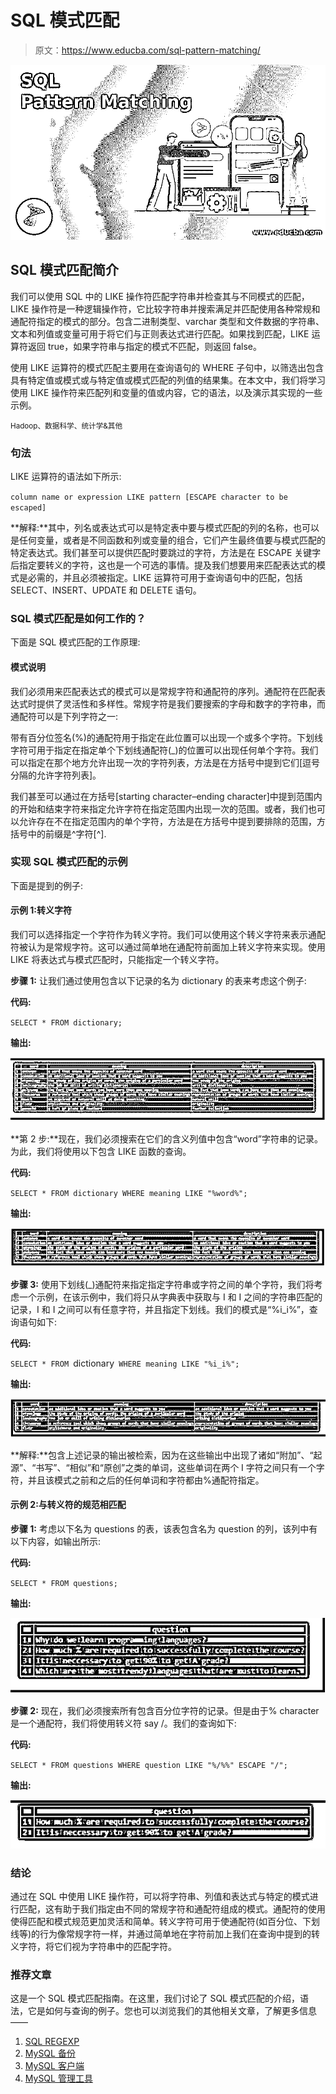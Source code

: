 # SQL 模式匹配

> 原文：<https://www.educba.com/sql-pattern-matching/>

![SQL Pattern Matching](img/a6e4e053e5afe26c7e26b7e574d78840.png)



## SQL 模式匹配简介

我们可以使用 SQL 中的 LIKE 操作符匹配字符串并检查其与不同模式的匹配，LIKE 操作符是一种逻辑操作符，它比较字符串并搜索满足并匹配使用各种常规和通配符指定的模式的部分。包含二进制类型、varchar 类型和文件数据的字符串、文本和列值或变量可用于将它们与正则表达式进行匹配。如果找到匹配，LIKE 运算符返回 true，如果字符串与指定的模式不匹配，则返回 false。

使用 LIKE 运算符的模式匹配主要用在查询语句的 WHERE 子句中，以筛选出包含具有特定值或模式或与特定值或模式匹配的列值的结果集。在本文中，我们将学习使用 LIKE 操作符来匹配列和变量的值或内容，它的语法，以及演示其实现的一些示例。

<small>Hadoop、数据科学、统计学&其他</small>

### 句法

LIKE 运算符的语法如下所示:

`column name or expression LIKE pattern [ESCAPE character to be escaped]`

**解释:**其中，列名或表达式可以是特定表中要与模式匹配的列的名称，也可以是任何变量，或者是不同函数和列或变量的组合，它们产生最终值要与模式匹配的特定表达式。我们甚至可以提供匹配时要跳过的字符，方法是在 ESCAPE 关键字后指定要转义的字符，这也是一个可选的事情。提及我们想要用来匹配表达式的模式是必需的，并且必须被指定。LIKE 运算符可用于查询语句中的匹配，包括 SELECT、INSERT、UPDATE 和 DELETE 语句。

### SQL 模式匹配是如何工作的？

下面是 SQL 模式匹配的工作原理:

#### 模式说明

我们必须用来匹配表达式的模式可以是常规字符和通配符的序列。通配符在匹配表达式时提供了灵活性和多样性。常规字符是我们要搜索的字母和数字的字符串，而通配符可以是下列字符之一:

带有百分位签名(%)的通配符用于指定在此位置可以出现一个或多个字符。下划线字符可用于指定在指定单个下划线通配符(_)的位置可以出现任何单个字符。我们可以指定在那个地方允许出现一次的字符列表，方法是在方括号中提到它们[逗号分隔的允许字符列表]。

我们甚至可以通过在方括号[starting character–ending character]中提到范围内的开始和结束字符来指定允许字符在指定范围内出现一次的范围。或者，我们也可以允许存在不在指定范围内的单个字符，方法是在方括号中提到要排除的范围，方括号中的前缀是^字符[^].

### 实现 SQL 模式匹配的示例

下面是提到的例子:

#### 示例 1:转义字符

我们可以选择指定一个字符作为转义字符。我们可以使用这个转义字符来表示通配符被认为是常规字符。这可以通过简单地在通配符前面加上转义字符来实现。使用 LIKE 将表达式与模式匹配时，只能指定一个转义字符。

**步骤 1:** 让我们通过使用包含以下记录的名为 dictionary 的表来考虑这个例子:

**代码:**

`SELECT * FROM dictionary;`

**输出:**

![sql pattern matching1](img/ddec4ff99763daf4fd3f157bd03e420e.png)



**第 2 步:**现在，我们必须搜索在它们的含义列值中包含“word”字符串的记录。为此，我们将使用以下包含 LIKE 函数的查询。

**代码:**

`SELECT * FROM dictionary WHERE meaning LIKE "%word%";`

**输出:**

![sql pattern matching2](img/8b296a19028eef9db159ccb76a54f15d.png)



**步骤 3:** 使用下划线(_)通配符来指定指定字符串或字符之间的单个字符，我们将考虑一个示例，在该示例中，我们将只从字典表中获取与 I 和 I 之间的字符串匹配的记录，I 和 I 之间可以有任意字符，并且指定下划线。我们的模式是“%i_i%”，查询语句如下:

**代码:**

`SELECT * FROM `dictionary` WHERE meaning LIKE "%i_i%";`

**输出:**

![sql pattern matching3](img/5c4acc938190ccc2948149ef58ae18bc.png)



**解释:**包含上述记录的输出被检索，因为在这些输出中出现了诸如“附加”、“起源”、“书写”、“相似”和“原创”之类的单词，这些单词在两个 I 字符之间只有一个字符，并且该模式之前和之后的任何单词和字符都由%通配符指定。

#### 示例 2:与转义符的规范相匹配

**步骤 1:** 考虑以下名为 questions 的表，该表包含名为 question 的列，该列中有以下内容，如输出所示:

**代码:**

`SELECT * FROM questions;`

**输出:**

![questions table](img/071df0a618c5facccae863c0334e73dd.png)



**步骤 2:** 现在，我们必须搜索所有包含百分位字符的记录。但是由于% character 是一个通配符，我们将使用转义符 say /。我们的查询如下:

**代码:**

`SELECT * FROM questions WHERE question LIKE "%/%%" ESCAPE "/";`

**输出:**

![percentile character](img/d3cd2ee3d3f55d74fedef74d246d6a31.png)



### 结论

通过在 SQL 中使用 LIKE 操作符，可以将字符串、列值和表达式与特定的模式进行匹配，这有助于我们指定由不同的常规字符和通配符组成的模式。通配符的使用使得匹配和模式规范更加灵活和简单。转义字符可用于使通配符(如百分位、下划线等)的行为像常规字符一样，并通过简单地在字符前加上我们在查询中提到的转义字符，将它们视为字符串中的匹配字符。

### 推荐文章

这是一个 SQL 模式匹配指南。在这里，我们讨论了 SQL 模式匹配的介绍，语法，它是如何与查询的例子。您也可以浏览我们的其他相关文章，了解更多信息——

1.  [SQL REGEXP](https://www.educba.com/sql-regexp/)
2.  [MySQL 备份](https://www.educba.com/mysql-backup/)
3.  [MySQL 客户端](https://www.educba.com/mysql-client/)
4.  [MySQL 管理工具](https://www.educba.com/mysql-admin-tool/)





